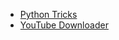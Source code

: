 * [Python Tricks](https://github.com/brennerm/PyTricks)
* [YouTube Downloader](https://github.com/rg3/youtube-dl)